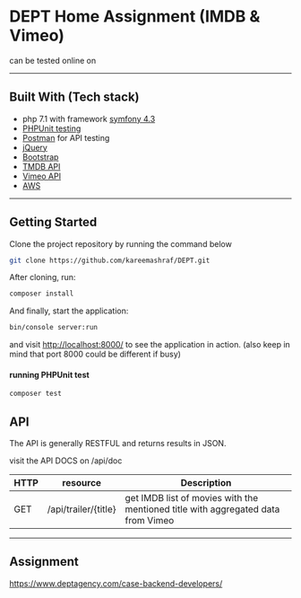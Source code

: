 # DEPT Home Assignment (IMDB & Vimeo)
can be tested online on 
<hr>

## Built With (Tech stack)

* php 7.1 with framework [symfony 4.3](https://symfony.com/) 
* [PHPUnit testing](https://phpunit.de/)
* [Postman](https://www.getpostman.com/) for API testing
* [jQuery](https://jquery.com/)
* [Bootstrap](https://getbootstrap.com/)
* [TMDB API](https://www.themoviedb.org)
* [Vimeo API](https://developer.vimeo.com/)
* [AWS](https://aws.amazon.com/)

<hr>




## Getting Started

Clone the project repository by running the command below 

```bash
git clone https://github.com/kareemashraf/DEPT.git
```

After cloning, run:

```bash
composer install
```

And finally, start the application:

```bash
bin/console server:run
```

and visit [http://localhost:8000/](http://localhost:8000/) to see the application in action. (also keep in mind that port 8000 could be different if busy)

#### running PHPUnit test

```bash
composer test
```

## API
The API is generally RESTFUL and returns results in JSON.

visit the API DOCS on /api/doc

|HTTP | resource | Description |
| --- | --- | --- |
| GET | /api/trailer/{title} | get IMDB list of movies with the mentioned title with aggregated data from Vimeo |



<hr>



## Assignment
https://www.deptagency.com/case-backend-developers/
